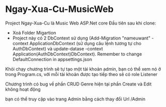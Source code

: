# Ngay-Xua-Cu-MusicWeb

Project Ngay-Xua-Cu là Music Web ASP.Net core
Đầu tiên sau khi clone:
- Xoá Folder Migartion
- Project này có 2 DbContext sử dụng (Add-Migration "nameuwant" -context ApplicationDbContext (sử dụng câu lệnh tương tự cho AuthDbContext) và update-datase -context Application(AuthDbContext)DbContext). Remember to change DefaultConnection in appsettings.json

Khỏi chạy chương trình sẽ tự tạo một tài khoản admin, bạn có thể xem nó ở trong Program.cs, với mỗi tài khoản được tạo tiếp theo sẽ có role Listener

Chương trình có bug về phần CRUD Genre hiện tại phần Create và Edit không hoạt động

bạn có thể truy cập vào trang Admin bằng cách thay đổi Url /Admin
